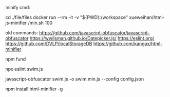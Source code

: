 minify cmd:

cd ./file/files
docker run --rm -it -v "${PWD}:/workspace" xueweihan/html-js-minifier /min.sh 100



old commands:
https://github.com/javascript-obfuscator/javascript-obfuscator
https://wwilsman.github.io/Datepicker.js/
https://eslint.org/
https://github.com/DVLP/localStorageDB
https://github.com/kangax/html-minifier


npm fund

npx eslint swim.js

javascript-obfuscator swim.js -o swim.min.js --config config.json

npm install html-minifier -g